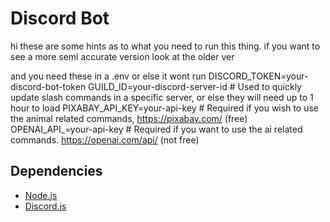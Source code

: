 # Discord Bot

hi these are some hints as to what you need to run this thing. if you want to see a more semi accurate version look at the older ver

and you need these in a .env or else it wont run 
DISCORD_TOKEN=your-discord-bot-token
GUILD_ID=your-discord-server-id # Used to quickly update slash commands in a specific server, or else they will need up to 1 hour to load
PIXABAY_API_KEY=your-api-key # Required if you wish to use the animal related commands, https://pixabay.com/ (free)
OPENAI_API_=your-api-key # Required if you want to use the ai related commands. https://openai.com/api/ (not free)


## Dependencies
- [Node.js](https://nodejs.org/)
- [Discord.js](https://discord.js.org/)




